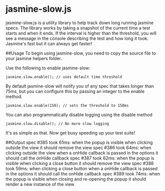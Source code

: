 # jasmine-slow.js
jasmine-slow.js is a utility library to help track down long running jasmine specs. The library works by taking a snapshot of the current time a test starts and when it ends. If the interval is higher than the threshold, you will see a message in the console describing the test and how long it took. Jasmine's fast but it can always get faster!

##Usage
To begin using jasmine-slow, you need to copy the source file to your jasmine helpers folder.

Use the following to enable jasmine-slow:

    jasmine.slow.enable(); // uses default time threshold
    
By default jasmine-slow will notify you of any spec that takes longer than 75ms, but you can configure this by passing an integer to the enable method.

    jasmine.slow.enable(150); // sets the threshold to 150ms
    
You can also programmatically disable logging using the disable method

    jasmine.slow.disable(); // No more slow logging
    
It's as simple as that. Now get busy speeding up your test suite!

##Output
    spec #385 took 61ms: when the popup is visible when clicking outside the view it should remove the view
    spec #386 took 64ms: when clicking outside the view when a onHide callback is passed in the options it should call the onHide callback
	spec #387 took 62ms: when the popup is visible when clicking a close button it should remove the view
	spec #388 took 59ms: when clicking a close button when a onHide callback is passed in the options it should call the onHide callback
	spec #389 took 74ms: when the popup is visible when closing and re-opening the popup it should render a new instance of the view